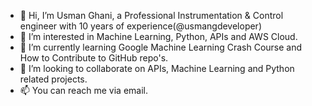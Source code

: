 - 👋 Hi, I’m Usman Ghani, a Professional Instrumentation & Control engineer with 10 years of experience(@usmangdeveloper)
- 👀 I’m interested in Machine Learning, Python, APIs and AWS Cloud.
- 🌱 I’m currently learning Google Machine Learning Crash Course and How to Contribute to GitHub repo's.
- 💞️ I’m looking to collaborate on APIs, Machine Learning and Python related projects.
- 📫  You can reach me via email.

<!---
usmangdeveloper/usmangdeveloper is a ✨ special ✨ repository because its `README.md` (this file) appears on your GitHub profile.
You can click the Preview link to take a look at your changes.
--->

